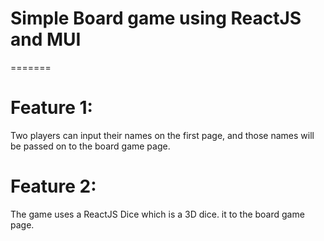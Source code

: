 # Simple Board game using ReactJS and MUI
=======
# Feature 1:
 Two players can input their names on the first page, and those names will be passed on to the board game page.
# Feature 2:
The game uses a ReactJS Dice which is a 3D dice. it to the board game page.
